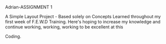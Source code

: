 Adrian-ASSIGNMENT 1
       
<p> A Simple Layout Project  - Based solely on Concepts Learned throughout  my first week of F.E.W.D Training. Here's hoping to increase my knowledge and continue working, working, working to be excellent at this <p>Coding</em>.</p>

